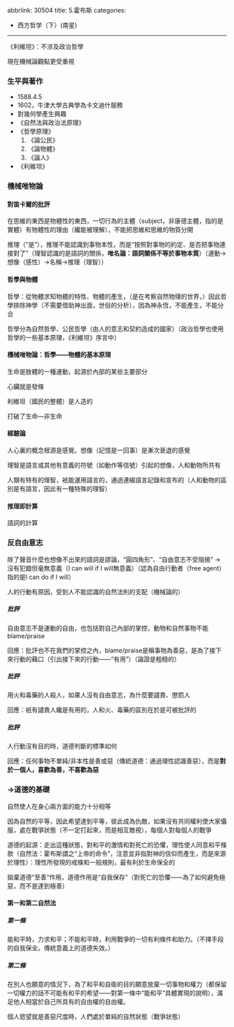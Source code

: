abbrlink: 30504
title: 5.霍布斯
categories:
  - 西方哲学（下）(南星)
---
《利維坦》：不涉及政治哲學

現在機械論觀點更受重視

### 生平與著作

- 1588.4.5
- 1602，牛津大學古典學為卡文迪什服務
- 對幾何學產生興趣
- 《自然法與政治法原理》
- 《哲學原理》
	1. 《論公民》
	2. 《論物體》
	3. 《論人》
- 《利維坦》

### 機械唯物論

#### 對笛卡爾的批評

在思維的東西是物體性的東西，一切行為的主體（subject，非康德主體，指的是實體）有物體性的理由（纔能被理解），不能把思維和思維的物質分開

推理（“是”），推理不能認識到事物本性，而是“按照對事物的約定、是否把事物連接對了”（理智認識的是語詞的關係，**唯名論：語詞關係不等於事物本質**）（運動→想像（感性）→名稱→推理（理智））

#### 哲學與物體

哲學：從物體求知物體的特性、物體的產生，（是在考察自然物理的世界，）因此哲學排除神學（不需要借助神出面，世俗的分析），因為神永恆，不能產生，不能分合

哲學分為自然哲學、公民哲學（由人的意志和契約造成的國家）（政治哲學也使用哲學的一些基本原理，《利維坦》序言中）

#### 機械唯物論：哲學——物體的基本原理

生命是肢體的一種運動，起源於內部的某些主要部分

心臟就是發條

利維坦（國民的整體）是人造的

打破了生命—非生命

#### 經驗論

人心裏的概念根源是感覺。想像（記憶是一回事）是漸次衰退的感覺

理智是語言或其他有意義的符號（如動作等信號）引起的想像，人和動物所共有

人類有特有的理智，衹能運用語言的，通過連綴語言記錄和宣布的（人和動物的區別是有語言，因此有一種特殊的理智）

#### 推理即計算

語詞的計算

### 反自由意志

除了聲音什麼也想像不出來的語詞是謬論，“圓四角形”、“自由意志不受阻撓” → 沒有犯錯但毫無意義（I can will if I will無意義）（認為自由行動者（free agent）指的是I can do if I will）

人的行動有原因，受到人不能認識的自然法則的支配（機械論的）

##### 批評

自由意志不是運動的自由，也包括對自己內部的掌控，動物和自然事物不能blame/praise

回應：批評也不在我們的掌控之內，blame/praise是稱事物為善惡，是為了接下來行動的藉口（引出接下來的行動——“有用”）（論證是粗糙的）

##### 批評

用火和毒藥的人殺人，如果人沒有自由意志，為什麼要譴責、懲罰人

回應：衹有譴責人纔是有用的，人和火、毒藥的區別在於是可被批評的

##### 批評

人行動沒有目的時，道德判斷的標準如何

回應：任何事物不單純/非本性是善或惡（傳統道德：通過理性認識善惡），而是**對於一個人，喜歡為善，不喜歡為惡**

### →道德的基礎

自然使人在身心兩方面的能力十分相等

因為自然的平等，因此希望達到平等，彼此成為仇敵，如果沒有共同權利使大家懾服，處在戰爭狀態（不一定打起來，而是相互敵視），每個人對每個人的戰爭

道德的起源：走出這種狀態，對和平的激情和對死亡的恐懼，理性使人同意和平條款（自然法：霍布斯謂之“上帝的命令”，注意並非指對神的信仰而產生，而是來源於理性）：理性所發現的戒條和一般規則，最有利於生命保全的

拋棄道德“至善”作用，道德作用是“自我保存”（對死亡的恐懼——為了如何避免極惡，而不是達到極善）

#### 第一和第二自然法

##### 第一條

能和平時，力求和平；不能和平時，利用戰爭的一切有利條件和助力。（不擇手段的自我保全。傳統意義上的道德失效。）

##### 第二條

在別人也願意的情況下，為了和平和自衛的目的願意放棄一切事物和權力（都保留一切權力的話不可能有和平的希望——對第一條中“能和平”具體實現的說明），滿足他人相當於自己所具有的自由權的自由權。

個人慾望就是善惡尺度時，人們處於單純的自然狀態（戰爭狀態）